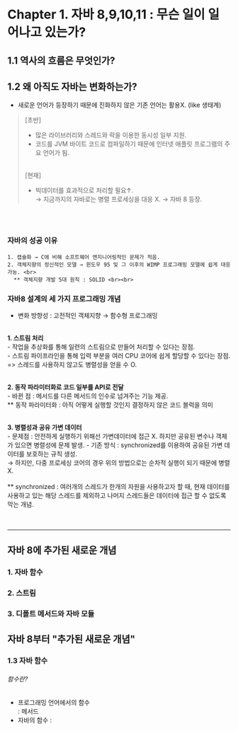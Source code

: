 # Chapter 1. 자바 8,9,10,11 : 무슨 일이 일어나고 있는가?

## 1.1 역사의 흐름은 무엇인가?


## 1.2 왜 아직도 자바는 변화하는가?
- 새로운 언어가 등장하기 때문에 진화하지 않은 기존 언어는 활용X. (like 생태계)<br>

> [초반] <br>
  > - 많은 라이브러리와 스레드와 락을 이용한 동시성 일부 지원. <br>
  > - 코드를 JVM 바이트 코드로 컴파일하기 때문에 인터넷 애플릿 프로그램의 주요 언어가 됨. <br><br>
>
> [현재] <br>
  > - 빅데이터를 효과적으로 처리할 필요↑. <br>
  > → 지금까지의 자바로는 병렬 프로세싱을 대응 X. → 자바 8 등장.

<br><br>


  ### 자바의 성공 이유
    1. 캡슐화 → C에 비해 소프트웨어 엔지니어링적인 문제가 적음.
    2. 객체지향의 정신적인 모델 → 윈도우 95 및 그 이후의 WIMP 프로그래밍 모델에 쉽게 대응 가능. <br>
      ** 객체지향 개발 5대 원칙 : SOLID <br><br>


  ### 자바8 설계의 세 가지 프로그래밍 개념
  - 변화 방향성 : 고전적인 객체지향 → 함수형 프로그래밍 <br><br>

  **1. 스트림 처리 <br>**
     - 작업을 추상화를 통해 일련의 스트림으로 만들어 처리할 수 있다는 장점. <br>
     - 스트림 파이프라인을 통해 입력 부분을 여러 CPU 코어에 쉽게 할당할 수 있다는 장점.<br>
      => 스레드를 사용하지 않고도 병렬성을 얻을 수 O. <br><br>
      
  **2. 동작 파라미터화로 코드 일부를 API로 전달** <br>
    - 바뀐 점 : 메서드를 다른 메서드의 인수로 넘겨주는 기능 제공. <br>
    ** 동작 파라미터화 : 아직 어떻게 실행할 것인지 결정하지 않은 코드 블럭을 의미<br><br>
  
  **3. 병렬성과 공유 가변 데이터** <br>
    - 문제점 : 안전하게 실행하기 위해선 가변데이터에 접근 X. 하지만 공유된 변수나 객체가 있으면 병렬성에 문제 발생.
    - 기존 방식 : synchronized를 이용하여 공유된 가변 데이터를 보호하는 규칙 생성. <br>
      → 하지만, 다중 프로세싱 코어의 경우 위의 방법으로는 순차적 실행이 되기 때문에 병렬 X. <br><br>
      ** synchronized : 여러개의 스레드가 한개의 자원을 사용하고자 할 때, 현재 데이터를 사용하고 있는 해당 스레드를 제외하고 나머지 스레드들은 데이터에 접근 할 수 없도록 막는 개념. <br><br><br>

---
## 자바 8에 추가된 새로운 개념
### 1. 자바 함수


### 2. 스트림



### 3. 디폴트 메서드와 자바 모듈


## 자바 8부터 "추가된 새로운 개념"
### 1.3 자바 함수 <br>
###### 함수란?
- 프로그래밍 언어에서의 함수 <br>
: 메서드
- 자바의 함수
: 
